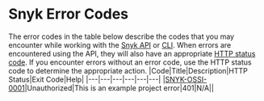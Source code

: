 # Snyk Error Codes
  The error codes in the table below describe the codes that you may encounter while working with the [Snyk API](../snyk-api-info/README.md) or [CLI](../snyk-cli/README.md). When errors are encountered using the API, they will also have an appropriate [HTTP status code](https://en.wikipedia.org/wiki/List_of_HTTP_status_codes). If you encounter errors without an error code, use the HTTP status code to determine the appropriate action.
  |Code|Title|Description|HTTP Status|Exit Code|Help|
  |---|---|---|---|---|---|
|[SNYK-OSSI-0001](#snyk-ossi-0001)|Unauthorized|This is an example project error|401|N/A||    
